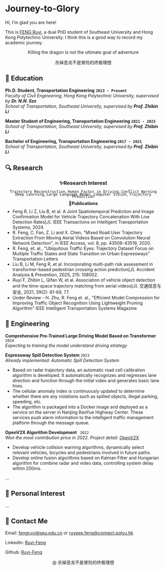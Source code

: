 # Journey-to-Glory

Hi, I'm glad you are here!

This is [FENG Ruyi](#contact), a dual PhD student of Southeast University and Hong Kong Polytechnic University. I think this is a good way to record my academic journey.

<p align="center">
Killing the dragon is not the ultimate goal of adventure
</p>
<p align="center">
杀掉恶龙不是冒险的终极理想
</p>

<h2> 📕 Education </h2>


<p style="line-height:0.3em;">
<div style="text-align:left;"> <strong> Ph.D. Student, Transportation Engineering</strong> <strong> <code>2023 - Present</code> </strong></div>

<em>
<div style="text-align:left;">  Faculty of Civil Engineering, Hong Kong Polytechnic University, supervised by <strong>Dr. N.N. Sze</strong> </div>

<div style="text-align:left;"> School of Transportation, Southeast University, supervised by <strong>Prof. Zhibin Li</strong> </div>
</em>
</p>

<p style="line-height:0.3em;">
<div style="text-align:left;"> <strong> Master Student of Engineering, Transportation Engineering </strong> <strong>  <code>2021 - 2023</code></strong></div>

<em>
<div style="text-align:left;">  School of Transportation, Southeast University, supervised by <strong>Prof. Zhibin Li</strong> </div>
</em>
</p>

<p style="line-height:0.3em;">
<div style="text-align:left;"> <strong> Bachelor of Engineering, Transportation Engineering </strong> <strong> <code>2017 - 2021</code> </strong></div>

<em>
<div style="text-align:left;">  School of Transportation, Southeast University, supervised by <strong>Prof. Zhibin Li</strong> </div>
</em>
</p>

<h2> 🔍 Research </h2>


<h3 style="line-height:0.7em;" align="center">
<strong> ✨Research Interest </strong>
</h3>

<p style="line-height:0.5em;" align="center">
<code>Trajectory Reconstruction</code>, <code>Human Factor in Driving</code>, <code>Conflict Warning</code> <code>Deep Learning</code>, <code>Large Language Model</code>, <code>Computer Vision</code>, <code>Trajectory Prediction</code>
</p>


<p style="line-height:0.5em;" align="center">
<strong> 📃Publications </strong>
</p>

<ul>
<li> Feng R, Li Z, Liu B, et al. A Joint Spatiotemporal Prediction and Image Confirmation Model for Vehicle Trajectory Concatenation With Low Detection Rates[J]. IEEE Transactions on Intelligent Transportation Systems, 2024.
<li> R. Feng, C. Fan, Z. Li and X. Chen, "Mixed Road User Trajectory Extraction From Moving Aerial Videos Based on Convolution Neural Network Detection", in IEEE Access, vol. 8, pp. 43508-43519, 2020.
<li> R. Feng, et. al., "Ubiquitous Traffic Eyes: Trajectory Dataset Focus on Multiple Traffic States and State Transition on Urban Expressways" Transportation Letters
<li> Liu B, Li M, Feng R, et al. Incorporating multi-path risk assessment in transformer-based pedestrian crossing action prediction[J]. Accident Analysis & Prevention, 2025, 215: 108002.
<li> Ruyi F, Zhibin L, Qifan W, et al. Association of vehicle object detection and the time-space trajectory matching from aerial videos[J]. 交通信息与安全, 2021, 39(2): 61-69, 77.
<li> Under Review - H. Zhu, R. Feng et. al., "Efficient Model Compression for Improving Traffic Object Recognition Using Lightweight Pruning Algorithm" IEEE Intelligent Transportation Systems Magazine
</ul>

<h2> 📐 Engineering </h2>

<p style="line-height:0.3em;">
<div style="text-align:left;"> <strong> Comprehensive Pre-Trained Large Driving Model Based on Transformer </strong> <code>2024</code></div>

<em>
<div style="text-align:left;">  Expecting to training the model understand driving strategy</div>
</em>
</p>

<p style="line-height:0.3em;">
<div style="text-align:left;"> <strong> Expressway Spill Detection System </strong> <code>2023</code></div>

<em>
<div style="text-align:left;">  Already implemented: Automatic Spill Detection System </div>
</em>

<ul>
<li>Based on radar trajectory data, an automatic road cell calibration algorithm is developed. It automatically recognizes and regresses lane direction and function through the initial video and generates basic lane lines.
<li>The cellular anomaly index is continuously updated to determine whether there are any violations such as spilled objects, illegal parking, speeding, etc.
<li>The algorithm is packaged into a Docker image and deployed as a service on the server in Nanjing RaoYue Highway Center. These services push alarm information to the intelligent traffic management platform through the message queue.
</ul>
</p>

<p style="line-height:0.3em;">
<div style="text-align:left;"> <strong> OpenV2X Algorithm Development </strong> <code> 2022 </code></div>

<em>
<div style="text-align:left;">
Won the most contribution price in 2022. Project detail: <a href="https://github.com/open-v2x" title="Go to project page of OpenV2X"> OpenV2X</a>
</div>
</em>
<ul>
<li> Develop vehicle collision warning algorithms, dynamically select relevant vehicles, bicycles and pedestrians involved in future paths.
<li>  Develop online fusion algorithms based on Kalman Filter and Hungarian algorithm for combine radar and video data, controlling system delay within 200ms.
</ul>

...

<h2> 🌱 Personal Interest </h2>

...

<div id="contact">
<h2> 📧 Contact Me </h2>
</div>

Email: <fengruyi@seu.edu.cn> or <ruyeee.feng@connect.polyu.hk>

LinkedIn: [Ruyi-Feng](https://www.linkedin.com/in/Ruyi-Feng/)

Github: [Ruyi-Feng](https://github.com/Ruyi-Feng)

<p align="center">
@ 杀掉恶龙不是冒险的终极理想
</p>
